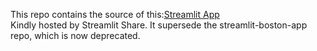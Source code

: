This repo contains the source of this:[Streamlit App ](https://app-california-app.streamlit.app/)<br>
Kindly hosted by Streamlit Share.
It supersede the streamlit-boston-app repo, which is now deprecated.
